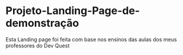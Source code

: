 <h1>Projeto-Landing-Page-de-demonstração</h1>

<p>Esta Landing page foi feita com base nos ensinos das aulas dos meus professores do Dev Quest</p>
